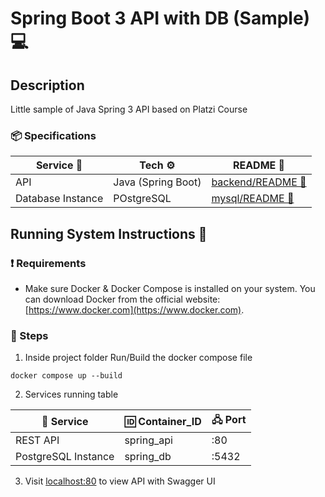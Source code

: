 # Spring Boot 3 API with DB (Sample) :computer:

## Description
Little sample of Java Spring 3 API based on Platzi Course

### :package: Specifications

| Service 🧊  | Tech ⚙️ | README 🔗  |
| --- | --- | --- |
| API  | Java (Spring Boot) | [backend/README 📄](backend/README.md)|
| Database Instance  | POstgreSQL | [mysql/README 📄](database/README.md)|

## Running System Instructions :rocket:

### :exclamation: Requirements
- Make sure Docker & Docker Compose is installed on your system. You can download Docker from the official website: [https://www.docker.com](https://www.docker.com).

### :notebook_with_decorative_cover: Steps

1. Inside project folder Run/Build the docker compose file
```
docker compose up --build
```

2. Services running table

| :ice_cube: Service | :id: Container_ID | 🖧 Port |
| --- | --- | --- |
| REST API  | spring_api | :80
| PostgreSQL Instance  | spring_db  | :5432

3. Visit [localhost:80](http://localhost:80) to view API with Swagger UI